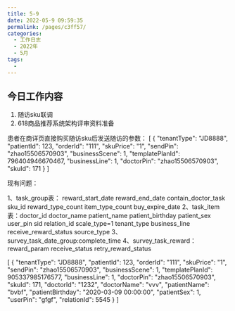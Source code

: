 ```yaml
---
title: 5-9
date: 2022-05-9 09:59:35
permalink: /pages/c3ff57/
categories:
  - 工作日志
  - 2022年
  - 5月
tags:
  - 
---
```

## 今日工作内容
1. 随访sku联调
2. 618商品推荐系统架构评审资料准备

患者在商详页直接购买随访sku后发送随访的参数：
[
  {
    "tenantType": "JD8888",
    "patientId": 123,
    "orderId": "111",
    "skuPrice": "1",
    "sendPin": "zhao15506570903",
    "businessScene": 1,
    "templatePlanId": 796404946670467,
    "businessLine": 1,
    "doctorPin": "zhao15506570903",
    "skuId": 171
  }
]

现有问题：

 
1、task_group表： reward_start_date   reward_end_date  contain_doctor_task  sku_id   reward_type_count  item_type_count  buy_expire_date
2、task_item表：doctor_id  doctor_name patient_name  patient_birthday  patient_sex  user_pin  sid  relation_id  scale_type=1   tenant_type  business_line  receive_reward_status  source_type
3、survey_task_date_group:complete_time
4、survey_task_reward：reward_param receive_status  retry_reward_status


[
  {
    "tenantType": "JD8888",
    "patientId": 123,
    "orderId": "111",
    "skuPrice": "1",
    "sendPin": "zhao15506570903",
    "businessScene": 1,
    "templatePlanId": 905337985176577,
    "businessLine": 1,
    "doctorPin": "zhao15506570903",
    "skuId": 171,
    "doctorId": "1232",
    "doctorName": "vvv",
    "patientName": "bvbf",
    "patientBirthday": "2020-03-09 00:00:00",
    "patientSex": 1,
    "userPin": "gfgf",
    "relationId": 5545
  }
]